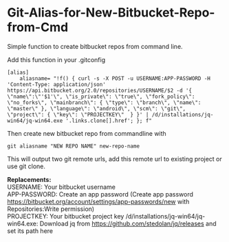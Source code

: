 # Git-Alias-for-New-Bitbucket-Repo-from-Cmd

Simple function to create bitbucket repos from command line.

Add this function in your .gitconfig
```
[alias]
	aliasname= "!f() { curl -s -X POST -u USERNAME:APP-PASSWORD -H 'Content-Type: application/json' https://api.bitbucket.org/2.0/repositories/USERNAME/$2 -d '{ \"name\":\"'$1'\", \"is_private\": \"true\", \"fork_policy\": \"no_forks\", \"mainbranch\": { \"type\": \"branch\", \"name\": \"master\" }, \"language\": \"android\", \"scm\": \"git\", \"project\": { \"key\": \"PROJECTKEY\"  } }' | /d/installations/jq-win64/jq-win64.exe '.links.clone[].href'; }; f"
```
Then create new bitbucket repo from commandline with
```
git aliasname "NEW REPO NAME" new-repo-name
```
This will output two git remote urls, add this remote url to existing project or use git clone.
  
**Replacements:**  
USERNAME: Your bitbucket username  
APP-PASSWORD: Create an app password (Create app password https://bitbucket.org/account/settings/app-passwords/new with Repositories:Write permission)  
PROJECTKEY: Your bitbucket project key
/d/installations/jq-win64/jq-win64.exe: Download jq from https://github.com/stedolan/jq/releases and set its path here
